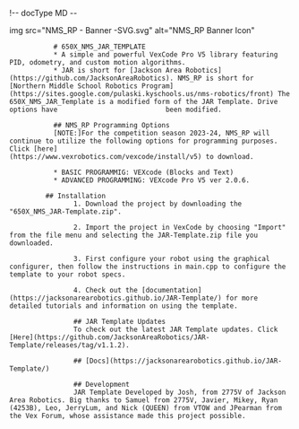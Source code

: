 !-- docType MD --
          <div>
               img src="NMS_RP - Banner -SVG.svg"
               alt="NMS_RP Banner Icon"
          </div>
          
               # 650X_NMS_JAR_TEMPLATE
               * A simple and powerful VexCode Pro V5 library featuring PID, odometry, and custom motion algorithms.
               * JAR is short for [Jackson Area Robotics](https://github.com/JacksonAreaRobotics). NMS_RP is short for [Northern Middle School Robotics Program]                                   (https://sites.google.com/pulaski.kyschools.us/nms-robotics/front) The 650X_NMS_JAR_Template is a modified form of the JAR Template. Drive options have                           been modified.
              
               ## NMS_RP Programming Options
               [NOTE:]For the competition season 2023-24, NMS_RP will continue to utilize the following options for programming purposes. Click [here]               (https://www.vexrobotics.com/vexcode/install/v5) to download. 

               * BASIC PROGRAMMIG: VEXcode (Blocks and Text)
               * ADVANCED PROGRAMMING: VEXcode Pro V5 ver 2.0.6. 

             ## Installation
                    1. Download the project by downloading the "650X_NMS_JAR-Template.zip". 
                    
                    2. Import the project in VexCode by choosing "Import" from the file menu and selecting the JAR-Template.zip file you downloaded.
                    
                    3. First configure your robot using the graphical configurer, then follow the instructions in main.cpp to configure the template to your robot specs.
                    
                    4. Check out the [documentation](https://jacksonarearobotics.github.io/JAR-Template/) for more detailed tutorials and information on using the template.

                    ## JAR Template Updates
                    To check out the latest JAR Template updates. Click [Here](https://github.com/JacksonAreaRobotics/JAR-Template/releases/tag/v1.1.2).

                    ## [Docs](https://jacksonarearobotics.github.io/JAR-Template/)

                    ## Development
                    JAR Template Developed by Josh, from 2775V of Jackson Area Robotics. Big thanks to Samuel from 2775V, Javier, Mikey, Ryan (4253B), Leo, JerryLum, and Nick (QUEEN) from VTOW and JPearman from the Vex Forum, whose assistance made this project possible.



     



